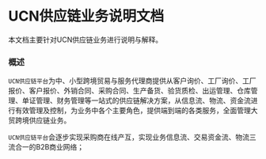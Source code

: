 # UCN供应链业务说明文档

本文档主要针对UCN供应链业务进行说明与解释。

### 概述

`UCN供应链平台`为中、小型跨境贸易与服务代理商提供从客户询价、工厂询价、工厂报价、客户报价、外销合同、采购合同、生产备货、验货质检、出运管理、仓库管理、单证管理、财务管理等一站式的供应链解决方案，从信息流、物流、资金流进行有效管理及控制，为业务中各个主要角色，提供端到端的各类服务，全面管理大贸跨境供应链业务。

`UCN供应链平台`会逐步实现采购商在线产互，实现业务信息流、交易资金流、物流三流合一的B2B商业网络；



